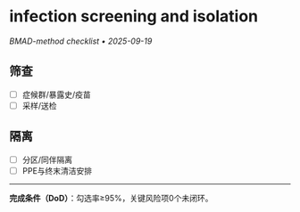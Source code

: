 # infection screening and isolation

_BMAD-method checklist • 2025-09-19_

## 筛查

- [ ] 症候群/暴露史/疫苗
- [ ] 采样/送检

## 隔离

- [ ] 分区/同伴隔离
- [ ] PPE与终末清洁安排

---

**完成条件（DoD）**：勾选率≥95%，关键风险项0个未闭环。

